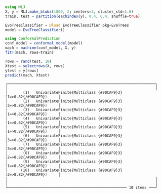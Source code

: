 
``` julia
using MLJ
X, y = MLJ.make_blobs(1000, 2; centers=3, cluster_std=1.0)
train, test = partition(eachindex(y), 0.4, 0.4, shuffle=true)
```

``` julia
EvoTreeClassifier = @load EvoTreeClassifier pkg=EvoTrees
model = EvoTreeClassifier() 
```

``` julia
using ConformalPrediction
conf_model = conformal_model(model)
mach = machine(conf_model, X, y)
fit!(mach, rows=train)
```

``` julia
rows = rand(test, 10)
Xtest = selectrows(X, rows)
ytest = y[rows]
predict(mach, Xtest)
```

    ╭───────────────────────────────────────────────────────────────────╮
    │                                                                   │
    │       (1)   UnivariateFinite{Multiclass {#90CAF9}3} (1=>0.82{/#90CAF9})     │
    │       (2)   UnivariateFinite{Multiclass {#90CAF9}3} (3=>0.82{/#90CAF9})     │
    │       (3)   UnivariateFinite{Multiclass {#90CAF9}3} (1=>0.82{/#90CAF9})     │
    │       (4)   UnivariateFinite{Multiclass {#90CAF9}3} (1=>0.82{/#90CAF9})     │
    │       (5)   UnivariateFinite{Multiclass {#90CAF9}3} (1=>0.82{/#90CAF9})     │
    │       (6)   UnivariateFinite{Multiclass {#90CAF9}3} (3=>0.82{/#90CAF9})     │
    │       (7)   UnivariateFinite{Multiclass {#90CAF9}3} (3=>0.82{/#90CAF9})     │
    │       (8)   UnivariateFinite{Multiclass {#90CAF9}3} (2=>0.82{/#90CAF9})     │
    │       (9)   UnivariateFinite{Multiclass {#90CAF9}3} (1=>0.82{/#90CAF9})     │
    │      (10)   UnivariateFinite{Multiclass {#90CAF9}3} (3=>0.82{/#90CAF9})     │
    │                                                                   │
    │                                                                   │
    ╰────────────────────────────────────────────────────── 10 items ───╯
